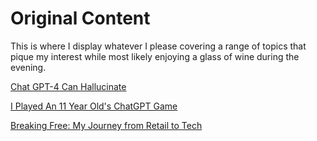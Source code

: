 # Original Content 
This is where I display whatever I please covering a range of topics that pique my interest while most likely enjoying a glass of wine during the evening.

[Chat GPT-4 Can Hallucinate](https://github.com/dyanabutler/writing-samples/blob/main/originalcontent/gpt4.md)

[I Played An 11 Year Old's ChatGPT Game](https://github.com/dyanabutler/writing-samples/blob/main/originalcontent/gpt4hp.md)

[Breaking Free: My Journey from Retail to Tech](https://github.com/dyanabutler/writing-samples/blob/main/originalcontent/deardiary1.md)